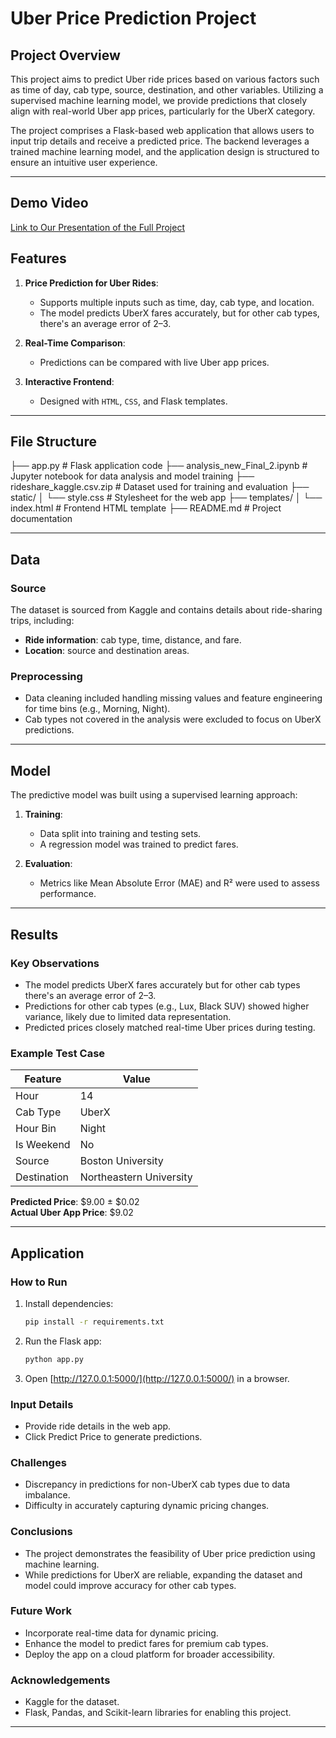 # Uber Price Prediction Project

## Project Overview
This project aims to predict Uber ride prices based on various factors such as time of day, cab type, source, destination, and other variables. Utilizing a supervised machine learning model, we provide predictions that closely align with real-world Uber app prices, particularly for the UberX category.

The project comprises a Flask-based web application that allows users to input trip details and receive a predicted price. The backend leverages a trained machine learning model, and the application design is structured to ensure an intuitive user experience.

---
## Demo Video

[Link to Our Presentation of the Full Project](https://drive.google.com/file/d/1glSSmxnHiSf1k5PgNgd-lr7-tMbaJwVD/view?usp=drive_link)



## Features
1. **Price Prediction for Uber Rides**:
   - Supports multiple inputs such as time, day, cab type, and location.
   - The model predicts UberX fares accurately, but for other cab types, there's an average error of $2–$3.

2. **Real-Time Comparison**:
   - Predictions can be compared with live Uber app prices.

3. **Interactive Frontend**:
   - Designed with `HTML`, `CSS`, and Flask templates.

---

## File Structure

├── app.py               # Flask application code
├── analysis_new_Final_2.ipynb # Jupyter notebook for data analysis and model training
├── rideshare_kaggle.csv.zip   # Dataset used for training and evaluation
├── static/
│   └── style.css        # Stylesheet for the web app
├── templates/
│   └── index.html       # Frontend HTML template
├── README.md            # Project documentation

---

## Data
### Source
The dataset is sourced from Kaggle and contains details about ride-sharing trips, including:
- **Ride information**: cab type, time, distance, and fare.
- **Location**: source and destination areas.

### Preprocessing
- Data cleaning included handling missing values and feature engineering for time bins (e.g., Morning, Night).
- Cab types not covered in the analysis were excluded to focus on UberX predictions.

---

## Model
The predictive model was built using a supervised learning approach:
1. **Training**:
   - Data split into training and testing sets.
   - A regression model was trained to predict fares.

2. **Evaluation**:
   - Metrics like Mean Absolute Error (MAE) and R² were used to assess performance.

---

## Results
### Key Observations
- The model predicts UberX fares accurately but for other cab types there's an average error of $2–$3.
- Predictions for other cab types (e.g., Lux, Black SUV) showed higher variance, likely due to limited data representation.
- Predicted prices closely matched real-time Uber prices during testing.

### Example Test Case
| Feature          | Value                        |
|------------------|------------------------------|
| Hour             | 14                           |
| Cab Type         | UberX                        |
| Hour Bin         | Night                        |
| Is Weekend       | No                           |
| Source           | Boston University            |
| Destination      | Northeastern University      |

**Predicted Price**: $9.00 ± $0.02  
**Actual Uber App Price**: $9.02  

---

## Application
### How to Run
1. Install dependencies:
   ```bash
   pip install -r requirements.txt
   ```

2. Run the Flask app:
   ```bash
   python app.py
   ```

3. Open [http://127.0.0.1:5000/](http://127.0.0.1:5000/) in a browser.

### Input Details
- Provide ride details in the web app.
- Click Predict Price to generate predictions.

### Challenges
- Discrepancy in predictions for non-UberX cab types due to data imbalance.
- Difficulty in accurately capturing dynamic pricing changes.

### Conclusions
- The project demonstrates the feasibility of Uber price prediction using machine learning.
- While predictions for UberX are reliable, expanding the dataset and model could improve accuracy for other cab types.

### Future Work
- Incorporate real-time data for dynamic pricing.
- Enhance the model to predict fares for premium cab types.
- Deploy the app on a cloud platform for broader accessibility.

### Acknowledgements
- Kaggle for the dataset.
- Flask, Pandas, and Scikit-learn libraries for enabling this project.

---
